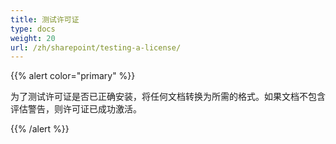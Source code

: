 ```yaml
---
title: 测试许可证
type: docs
weight: 20
url: /zh/sharepoint/testing-a-license/
---
```


{{% alert color="primary" %}} 

为了测试许可证是否已正确安装，将任何文档转换为所需的格式。如果文档不包含评估警告，则许可证已成功激活。

{{% /alert %}}
